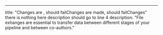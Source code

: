 ---

title: "Changes are , should failChanges are made, should failChanges"
there is nothing here
description should go to line 4
description: "File exhanges are essential to transfer data between different stages of your pipeline and between co-authors."
